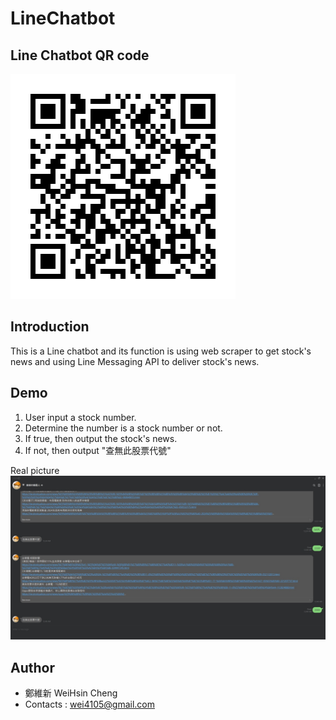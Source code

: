 # LineChatbot
## Line Chatbot QR code
![image](https://github.com/WeiWeiCheng123/LineChatBot/blob/main/image/%E5%A5%BD%E5%8F%8BQR_code.jpg)

## Introduction
This is a Line chatbot and its function is using web scraper to get stock's news and using Line  Messaging API to deliver stock's news.

## Demo
1. User input a stock number.
2. Determine the number is a stock number or not.
3. If true, then output the stock's news.
4. If not, then output "查無此股票代號"

Real picture
![image](https://github.com/WeiWeiCheng123/LineChatBot/blob/main/image/demo.jpg)

## Author
* 鄭維新 WeiHsin Cheng
* Contacts : wei4105@gmail.com

